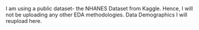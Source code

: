 I am using a public dataset- the NHANES Dataset from Kaggle. Hence, I will not be uploading any other EDA methodologies.
Data Demographics I will reupload here.
